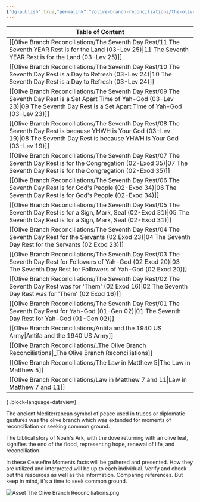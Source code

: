 ```yaml
---
{"dg-publish":true,"permalink":"/olive-branch-reconciliations/the-olive-branch-reconciliations/","tags":["#home","#OliveBranch"]}
---
```


| Table of Content                                                                                                                                                                                |
| ----------------------------------------------------------------------------------------------------------------------------------------------------------------------------------------------- |
| [[Olive Branch Reconciliations/The Seventh Day Rest/11 The Seventh YEAR Rest is for the Land (03-Lev 25)\|11 The Seventh YEAR Rest is for the Land (03-Lev 25)]]                             |
| [[Olive Branch Reconciliations/The Seventh Day Rest/10 The Seventh Day Rest is a Day to Refresh (03-Lev 24)\|10 The Seventh Day Rest is a Day to Refresh (03-Lev 24)]]                       |
| [[Olive Branch Reconciliations/The Seventh Day Rest/09 The Seventh Day Rest is a Set Apart Time of Yah-God (03-Lev 23)\|09 The Seventh Day Rest is a Set Apart Time of Yah-God (03-Lev 23)]] |
| [[Olive Branch Reconciliations/The Seventh Day Rest/08 The Seventh Day Rest is because YHWH is Your God (03-Lev 19)\|08 The Seventh Day Rest is because YHWH is Your God (03-Lev 19)]]       |
| [[Olive Branch Reconciliations/The Seventh Day Rest/07 The Seventh Day Rest is for the Congregation (02-Exod 35)\|07 The Seventh Day Rest is for the Congregation (02-Exod 35)]]             |
| [[Olive Branch Reconciliations/The Seventh Day Rest/06 The Seventh Day Rest is for God's People (02-Exod 34)\|06 The Seventh Day Rest is for God's People (02-Exod 34)]]                     |
| [[Olive Branch Reconciliations/The Seventh Day Rest/05 The Seventh Day Rest is for a Sign, Mark, Seal (02-Exod 31)\|05 The Seventh Day Rest is for a Sign, Mark, Seal (02-Exod 31)]]         |
| [[Olive Branch Reconciliations/The Seventh Day Rest/04 The Seventh Day Rest for the Servants (02 Exod 23)\|04 The Seventh Day Rest for the Servants (02 Exod 23)]]                           |
| [[Olive Branch Reconciliations/The Seventh Day Rest/03 The Seventh Day Rest for Followers of Yah-God (02 Exod 20)\|03 The Seventh Day Rest for Followers of Yah-God (02 Exod 20)]]           |
| [[Olive Branch Reconciliations/The Seventh Day Rest/02 The Seventh Day Rest was for 'Them' (02 Exod 16)\|02 The Seventh Day Rest was for 'Them' (02 Exod 16)]]                               |
| [[Olive Branch Reconciliations/The Seventh Day Rest/01 The Seventh Day Rest for Yah-God (01-Gen 02)\|01 The Seventh Day Rest for Yah-God (01-Gen 02)]]                                       |
| [[Olive Branch Reconciliations/Antifa and the 1940 US Army\|Antifa and the 1940 US Army]]                                                                                                    |
| [[Olive Branch Reconciliations/_The Olive Branch Reconciliations\|_The Olive Branch Reconciliations]]                                                                                        |
| [[Olive Branch Reconciliations/The Law in Matthew 5\|The Law in Matthew 5]]                                                                                                                  |
| [[Olive Branch Reconciliations/Law in Matthew 7 and 11\|Law in Matthew 7 and 11]]                                                                                                            |

{ .block-language-dataview}

The ancient Mediterranean symbol of peace used in truces or diplomatic gestures was the olive branch which was extended for moments of reconciliation or seeking common ground. 

The biblical story of Noah's Ark, with the dove returning with an olive leaf, signifies the end of the flood, representing hope, renewal of life, and reconciliation.

In these Ceasefire Moments facts will be gathered and presented. How they are utilized and interpreted will be up to each individual. Verify and check out the resources as well as the information. Comparing references. But keep in mind, it's a time to seek common ground. 

![Asset The Olive Branch Reconciliations.png](/img/user/Assets/attachments/Asset%20The%20Olive%20Branch%20Reconciliations.png)